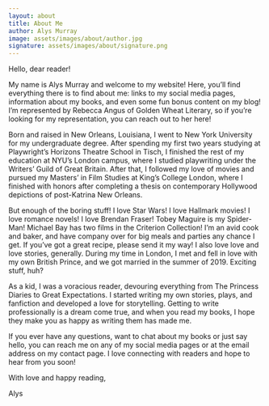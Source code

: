 ```yaml
---
layout: about
title: About Me
author: Alys Murray
image: assets/images/about/author.jpg
signature: assets/images/about/signature.png
---
```


Hello, dear reader!

My name is Alys Murray and welcome to my website! Here, you’ll find everything there is to find about me: links to my social media pages, information about my books, and even some fun bonus content on my blog! I’m represented by Rebecca Angus of Golden Wheat Literary, so if you’re looking for my representation, you can reach out to her here!     

Born and raised in New Orleans, Louisiana, I went to New York University for my undergraduate degree. After spending my first two years studying at Playwright’s Horizons Theatre School in Tisch, I finished the rest of my education at NYU’s London campus, where I studied playwriting under the Writers’ Guild of Great Britain. After that, I followed my love of movies and pursued my Masters’ in Film Studies at King’s College London, where I finished with honors after completing a thesis on contemporary Hollywood depictions of post-Katrina New Orleans.

But enough of the boring stuff! I love Star Wars! I love Hallmark movies! I love romance novels! I love Brendan Fraser! Tobey Maguire is my Spider-Man! Michael Bay has two films in the Criterion Collection! I’m an avid cook and baker, and have company over for big meals and parties any chance I get. If you’ve got a great recipe, please send it my way! I also love love and love stories, generally. During my time in London, I met and fell in love with my own British Prince, and we got married in the summer of 2019. Exciting stuff, huh?

As a kid, I was a voracious reader, devouring everything from The Princess Diaries to Great Expectations.  I started writing my own stories, plays, and fanfiction and developed a love for storytelling. Getting to write professionally is a dream come true, and when you read my books, I hope they make you as happy as writing them has made me.

If you ever have any questions, want to chat about my books or just say hello, you can reach me on any of my social media pages or at the email address on my contact page. I love connecting with readers and hope to hear from you soon!

With love and happy reading,

Alys